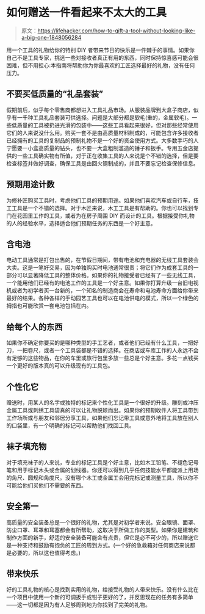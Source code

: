 # 如何赠送一件看起来不太大的工具

> 原文：<https://lifehacker.com/how-to-gift-a-tool-without-looking-like-a-big-one-1848056284>

用一个工具的礼物给你的特别 DIY 者带来节日的快乐是一件棘手的事情。如果你自己不是工具专家，挑选一些对接收者真正有用的东西，同时保持惊喜感可能会很困难，但不用担心:本指南将帮助你为你最喜欢的工匠选择最好的礼物，没有任何压力。



## 不要买低质量的“礼品套装”

假期前后，似乎每个零售商都想进入工具礼品市场。从服装品牌到大盒子商店，似乎有一千种工具礼品套装可供选择。问题是大部分都是软毛(重的，金属软毛)。一些低质量的工具被扔进光滑的包装中——这些工具看起来很好，但对那些经常使用它们的人来说没什么用。购买一套不是由高质量材料制成的，可能包含许多接收者已经拥有的工具的复制品的预制礼物不是一个好的资金使用方式。大多数手巧的人宁愿要一小盒高质量的钻头，也不要一大盒粗制滥造的锤子和扳手。专用五金店提供的一些工具确实物有所值，对于正在收集工具的人来说是个不错的选择，但是要检查标签并做好调查，确保工具是由回火钢制成的，并且不要忘记检查保修信息。

## 预期用途计数

为修补匠购买工具时，考虑他们工具的预期用途。如果他们喜欢汽车或自行车，技工工具是一个不错的选择。对于木匠来说，木工工具是有帮助的。你也可以找到专门在花园里工作的工具，或者为在房子周围 DIY 而设计的工具。根据接受你礼物的人的经验水平，选择适合他们预期任务的东西是一个好主意。

## 含电池

电动工具通常是打包出售的，在节假日期间，带有电池和充电器的无线工具套装会大卖。这是一笔好交易，因为单独购买时电池通常很贵；将它们作为成套工具的一部分可以显著降低工具的整体价格。如果你的礼物接受者已经有了一些无线工具，一个能用他们已经有的电池工作的工具是一个好主意。如果你打算升级一台旧电视机或者为初学者买一台新的，一个知名的制造商会在寿命和电池寿命方面给你带来最好的结果。各种各样的手动园艺工具也可以在电池供电的模式，所以一个绿色的拇指也可能欣赏一套电池包括在内。

## 给每个人的东西

如果你不确定你要买的是哪种类型的手工艺者，或者他们已经有什么工具，一把好刀，一把卷尺，或者一个工具袋都是不错的选择。在商店或车库工作的人永远不会有足够的这些物品，在你的车里或旅行包里多放一些总是个好主意。多花一点钱买一个更好的版本真的可以升级现有的工具包。

## 个性化它

赠送时，用某人的名字或独特的标记来个性化工具是一个很好的升级。雕刻或冲压金属工具或刺绣工具袋真的可以让礼物脱颖而出。如果你的预期收件人将工具带到工作场所或与朋友和邻居分享工具，如果他们忘记带工具或意外地将工具放在别人的口袋里，有一个明确的标记可以帮助他们找回工具。

## 袜子填充物

对于填充袜子的人来说，专业的标记工具是个好主意，比如木工铅笔、不褪色记号笔和用于标记木头或金属的划线器。你还可以得到几乎任何技能水平都能派上用场的角尺、圆规和角度尺。没有哪个木工或金属工会用完标记或测量工具，所以你不可能给他们买他们不需要的东西。

## 安全第一

高质量的安全装备总是一个很好的礼物，尤其是对初学者来说。安全眼镜、面罩、防尘口罩、耳罩和耳塞都会有所帮助，这取决于所做工作的类型。如果你是建筑和制作方面的新手，舒适的安全装备可能会有点贵，但它是必不可少的，所以赠送它是一种支持和鼓励有抱负的工匠的周到方式。(一个好的急救箱对任何商店来说都是必要的，所以这也值得考虑。)

## 带来快乐

好的工具礼物的核心是找到实用的礼物，给接受礼物的人带来快乐。没有什么比在一个项目中使用一个新的可调扳手或钳子更好的了，并反思现在的任务有多简单——这一切都是因为有人足够周到地为你找到了完美的礼物。